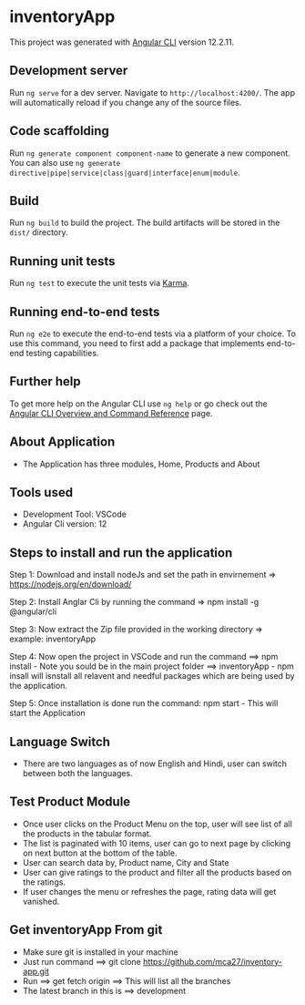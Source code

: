 # inventoryApp

This project was generated with [Angular CLI](https://github.com/angular/angular-cli) version 12.2.11.

## Development server

Run `ng serve` for a dev server. Navigate to `http://localhost:4200/`. The app will automatically reload if you change any of the source files.

## Code scaffolding

Run `ng generate component component-name` to generate a new component. You can also use `ng generate directive|pipe|service|class|guard|interface|enum|module`.

## Build

Run `ng build` to build the project. The build artifacts will be stored in the `dist/` directory.

## Running unit tests

Run `ng test` to execute the unit tests via [Karma](https://karma-runner.github.io).

## Running end-to-end tests

Run `ng e2e` to execute the end-to-end tests via a platform of your choice. To use this command, you need to first add a package that implements end-to-end testing capabilities.

## Further help

To get more help on the Angular CLI use `ng help` or go check out the [Angular CLI Overview and Command Reference](https://angular.io/cli) page.



## About Application
- The Application has three modules, Home, Products and About

## Tools used
- Development Tool: VSCode
- Angular Cli version: 12


## Steps to install and run the application
Step 1: Download and install nodeJs and set the path in envirnement => https://nodejs.org/en/download/

Step 2: Install Anglar Cli by running the command => npm install -g @angular/cli 

Step 3: Now extract the Zip file provided in the working directory => example: inventoryApp

Step 4: Now open the project in VSCode and run the command ==> npm install
    - Note you sould be in the main project folder ==> inventoryApp
    - npm insall will isnstall all relavent and needful packages which are being used by the application.

Step 5: Once installation is done run the command: npm start
    - This will start the Application

## Language Switch
- There are two languages as of now English and Hindi, user can switch between both the languages.

## Test Product Module
- Once user clicks on the Product Menu on the top, user will see list of all the products in the tabular format.
- The list is paginated with 10 items, user can go to next page by clicking on next button at the bottom of the table.
- User can search data by, Product name, City and State 
- User can give ratings to the product and filter all the products based on the ratings.
- If user changes the menu or refreshes the page, rating data will get vanished.

## Get inventoryApp From git
- Make sure git is installed in your machine
- Just run command ==> git clone https://github.com/mca27/inventory-app.git  
- Run ==> get fetch origin ==> This will list all the branches  
- The latest branch in this is ==> development
